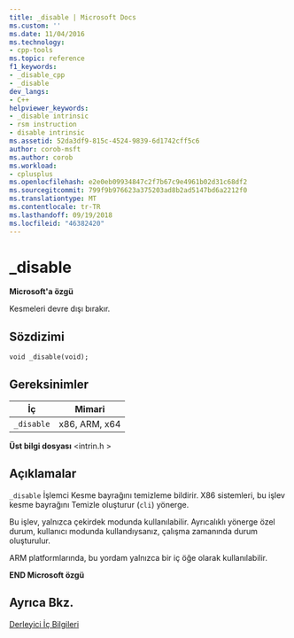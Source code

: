 ```yaml
---
title: _disable | Microsoft Docs
ms.custom: ''
ms.date: 11/04/2016
ms.technology:
- cpp-tools
ms.topic: reference
f1_keywords:
- _disable_cpp
- _disable
dev_langs:
- C++
helpviewer_keywords:
- _disable intrinsic
- rsm instruction
- disable intrinsic
ms.assetid: 52da3df9-815c-4524-9839-6d1742cff5c6
author: corob-msft
ms.author: corob
ms.workload:
- cplusplus
ms.openlocfilehash: e2e0eb09934847c2f7b67c9e4961b02d31c68df2
ms.sourcegitcommit: 799f9b976623a375203ad8b2ad5147bd6a2212f0
ms.translationtype: MT
ms.contentlocale: tr-TR
ms.lasthandoff: 09/19/2018
ms.locfileid: "46382420"
---
```

# <a name="disable"></a>_disable

**Microsoft'a özgü**

Kesmeleri devre dışı bırakır.

## <a name="syntax"></a>Sözdizimi

```
void _disable(void);
```

## <a name="requirements"></a>Gereksinimler

|İç|Mimari|
|---------------|------------------|
|`_disable`|x86, ARM, x64|

**Üst bilgi dosyası** \<intrin.h >

## <a name="remarks"></a>Açıklamalar

`_disable` İşlemci Kesme bayrağını temizleme bildirir. X86 sistemleri, bu işlev kesme bayrağını Temizle oluşturur (`cli`) yönerge.

Bu işlev, yalnızca çekirdek modunda kullanılabilir. Ayrıcalıklı yönerge özel durum, kullanıcı modunda kullandıysanız, çalışma zamanında durum oluşturulur.

ARM platformlarında, bu yordam yalnızca bir iç öğe olarak kullanılabilir.

**END Microsoft özgü**

## <a name="see-also"></a>Ayrıca Bkz.

[Derleyici İç Bilgileri](../intrinsics/compiler-intrinsics.md)